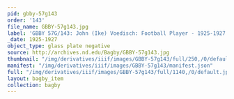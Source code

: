 ```yaml
---
pid: gbby-57g143
order: '143'
file_name: GBBY-57g143.jpg
label: 'GBBY 57G/143: John (Ike) Voedisch: Football Player - 1925-1927'
_date: 1925-1927
object_type: glass plate negative
source: http://archives.nd.edu/Bagby/GBBY-57g143.jpg
thumbnail: "/img/derivatives/iiif/images/GBBY-57g143/full/250,/0/default.jpg"
manifest: "/img/derivatives/iiif/images/GBBY-57g143/manifest.json"
full: "/img/derivatives/iiif/images/GBBY-57g143/full/1140,/0/default.jpg"
layout: bagby_item
collection: bagby
---
```

